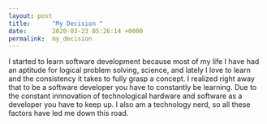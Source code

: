 ```yaml
---
layout: post
title:      "My Decision "
date:       2020-03-23 05:26:14 +0000
permalink:  my_decision
---
```



I started to learn software development because most of my life I have had an aptitude for logical problem solving,  science, and lately I love to learn and the consistency it takes to fully grasp a concept.  I realized right away that to be a software developer you have to constantly be learning. Due to the constant innnovation of technological hardware and software as a developer you have to keep up. I also am a technology nerd, so all these factors have led me down this road.
